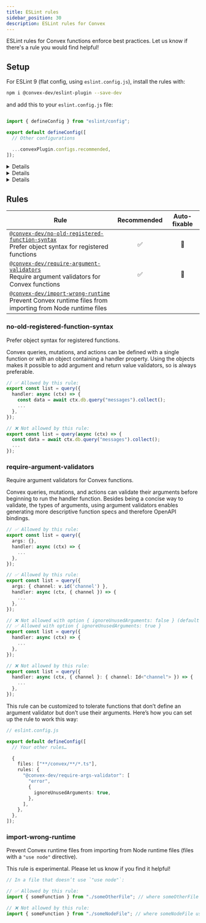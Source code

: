 ```yaml
---
title: ESLint rules
sidebar_position: 30
description: ESLint rules for Convex
---
```


ESLint rules for Convex functions enforce best practices. Let us know if there's
a rule you would find helpful!

## Setup

For ESLint 9 (flat config, using `eslint.config.js`), install the rules with:

```bash
npm i @convex-dev/eslint-plugin --save-dev
```

and add this to your `eslint.config.js` file:

```ts

import { defineConfig } from "eslint/config";

export default defineConfig([
  // Other configurations

  ...convexPlugin.configs.recommended,
]);
```

<Details summary={<>If you’re using the deprecated <code>.eslintrc.js</code> format</>}>

Install these two libraries:

```bash
npm i @typescript-eslint/eslint-plugin @convex-dev/eslint-plugin --save-dev
```

In `.eslintrc.js`, add:

```js
module.exports =
  extends: [
    // Other configurations
    "plugin:@typescript-eslint/recommended",
    "plugin:@convex-dev/recommended",
  ],
  ignorePatterns: ["node_modules/", "dist/", "build/"],
};
```

</Details>

<Details summary={<>If your Convex functions are in a directory other than <code>convex</code></>}>

By default, the Convex ESLint plugin will only apply rules in the `convex`
directory.

If you’re
[customizing the Convex directory location](/production/project-configuration#changing-the-convex-folder-name-or-location),
here’s how to adapt your ESLint configuration:

```ts
// eslint.config.js


const recommendedConfig = convexPlugin.configs.recommended[0];
const recommendedRules = recommendedConfig.rules;

export default [
  // Other configurations go here...

  // Custom configuration with modified directory pattern
  {
    files: ["**/src/convex/**/*.ts"],
    plugins: {
      "@convex-dev": convexPlugin,
    },
    rules: recommendedRules,
  },
];
```

</Details>

<Details summary={<>If you’re using the <code>next lint</code> command from Next.js</>}>

For `next lint` to run ESLint on your `convex` directory you need to add that
directory to the default set of directories. Add this section to your
`next.config.ts`:

```ts
const nextConfig: NextConfig = {
  /* other options here */

  eslint: {
    dirs: ["pages", "app", "components", "lib", "src", "convex"],
  },
};
```

</Details>

## Rules

| Rule                                                                                                                                    | Recommended | Auto-fixable |
| --------------------------------------------------------------------------------------------------------------------------------------- | :---------: | :----------: |
| [`@convex-dev/no-old-registered-function-syntax`](#no-old-registered-function-syntax)<br/>Prefer object syntax for registered functions |     ✅      |      🔧      |
| [`@convex-dev/require-argument-validators`](#require-argument-validators)<br/>Require argument validators for Convex functions          |     ✅      |      🔧      |
| [`@convex-dev/import-wrong-runtime`](#import-wrong-runtime)<br/>Prevent Convex runtime files from importing from Node runtime files     |             |              |

### no-old-registered-function-syntax

Prefer object syntax for registered functions.

Convex queries, mutations, and actions can be defined with a single function or
with an object containing a handler property. Using the objects makes it
possible to add argument and return value validators, so is always preferable.

```ts
// ✅ Allowed by this rule:
export const list = query({
  handler: async (ctx) => {
    const data = await ctx.db.query("messages").collect();
    ...
  },
});

// ❌ Not allowed by this rule:
export const list = query(async (ctx) => {
  const data = await ctx.db.query("messages").collect();
  ...
});
```

### require-argument-validators

Require argument validators for Convex functions.

Convex queries, mutations, and actions can validate their arguments before
beginning to run the handler function. Besides being a concise way to validate,
the types of arguments, using argument validators enables generating more
descriptive function specs and therefore OpenAPI bindings.

```ts
// ✅ Allowed by this rule:
export const list = query({
  args: {},
  handler: async (ctx) => {
    ...
  },
});

// ✅ Allowed by this rule:
export const list = query({
  args: { channel: v.id('channel') },
  handler: async (ctx, { channel }) => {
    ...
  },
});

// ❌ Not allowed with option { ignoreUnusedArguments: false } (default)
// ✅ Allowed with option { ignoreUnusedArguments: true }
export const list = query({
  handler: async (ctx) => {
    ...
  },
});

// ❌ Not allowed by this rule:
export const list = query({
  handler: async (ctx, { channel }: { channel: Id<"channel"> }) => {
    ...
  },
});
```

This rule can be customized to tolerate functions that don’t define an argument
validator but don’t use their arguments. Here’s how you can set up the rule to
work this way:

```ts
// eslint.config.js

export default defineConfig([
  // Your other rules…

  {
    files: ["**/convex/**/*.ts"],
    rules: {
      "@convex-dev/require-args-validator": [
        "error",
        {
          ignoreUnusedArguments: true,
        },
      ],
    },
  },
]);
```

### import-wrong-runtime

Prevent Convex runtime files from importing from Node runtime files (files with
a `"use node"` directive).

This rule is experimental. Please let us know if you find it helpful!

```ts
// In a file that doesn’t use `"use node"`:

// ✅ Allowed by this rule:
import { someFunction } from "./someOtherFile"; // where someOtherFile doesn't use `"use node"`

// ❌ Not allowed by this rule:
import { someFunction } from "./someNodeFile"; // where someNodeFile uses `"use node"`
```

